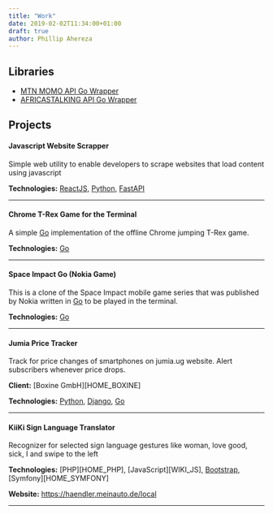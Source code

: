 ```yaml
---
title: "Work"
date: 2019-02-02T11:34:00+01:00
draft: true
author: Phillip Ahereza
---
```


## Libraries

- [MTN MOMO API Go Wrapper](https://github.com/phillipahereza)
- [AFRICASTALKING API Go Wrapper](https://github.com/phillipahereza)


## Projects

#### Javascript Website Scrapper

Simple web utility to enable developers to scrape websites that load content using javascript

**Technologies:** [ReactJS][HOME_REACTJS], [Python][HOME_PYTHON], [FastAPI][HOME_FASTAPI]



<hr />

#### Chrome T-Rex Game for the Terminal

A simple [Go][HOME_GO] implementation of the offline Chrome jumping T-Rex game.

**Technologies:** [Go][HOME_GO]


<hr />

#### Space Impact Go (Nokia Game) 

This is a clone of the Space Impact mobile game series that was published by Nokia written in [Go][HOME_GO] to be played in the terminal. 

**Technologies:** [Go][HOME_GO]


<hr />

#### Jumia Price Tracker

Track for price changes of smartphones on jumia.ug website. Alert subscribers whenever price drops.

**Client:** [Boxine GmbH][HOME_BOXINE]

**Technologies:** [Python][HOME_PYTHON], [Django][HOME_DJANGO], [Go][HOME_GO]


<hr />


#### KiiKi Sign Language Translator

Recognizer for selected sign language gestures like woman, love good, sick, I and swipe to the left

**Technologies:** [PHP][HOME_PHP], [JavaScript][WIKI_JS], [Bootstrap][HOME_BOOTSTRAP], [Symfony][HOME_SYMFONY]

**Website:** https://haendler.meinauto.de/local


<hr />

[HOME_AWS]:         https://aws.amazon.com/
[HOME_BOOTSTRAP]:   https://getbootstrap.com
[HOME_FASTAPI]:     https://fastapi.tiangolo.com/
[HOME_DJANGO]:      https://www.djangoproject.com
[HOME_DOCKER]:      https://www.docker.com/
[HOME_ELASTIC]:     https://elastic.co
[HOME_GO]:          https://golang.org
[HOME_FLASK]:       http://flask.pocoo.org
[HOME_PROTOB]:      https://developers.google.com/protocol-buffers/
[HOME_PSQL]:        https://www.postgresql.org
[HOME_PYTHON]:      https://python.org/
[HOME_REACTJS]:     https://reactjs.org/
[HOME_RABBITMQ]:    https://www.rabbitmq.com
[HOME_REDIS]:       https://redis.io
[HOME_STST]:        https://stepstone.de
[WIKI_C#]:          https://en.wikipedia.org/wiki/C_Sharp_(programming_language)
